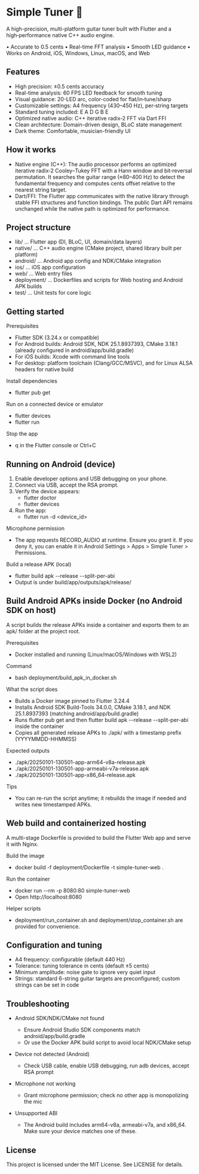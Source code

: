 # Simple Tuner 🎸

A high-precision, multi-platform guitar tuner built with Flutter and a high‑performance native C++ audio engine.

• Accurate to 0.5 cents • Real-time FFT analysis • Smooth LED guidance • Works on Android, iOS, Windows, Linux, macOS, and Web

## Features

- High precision: ±0.5 cents accuracy
- Real-time analysis: 60 FPS LED feedback for smooth tuning
- Visual guidance: 20-LED arc, color-coded for flat/in‑tune/sharp
- Customizable settings: A4 frequency (430–450 Hz), per‑string targets
- Standard tuning included: E A D G B E
- Optimized native audio: C++ iterative radix‑2 FFT via Dart FFI
- Clean architecture: Domain-driven design, BLoC state management
- Dark theme: Comfortable, musician-friendly UI

## How it works

- Native engine (C++): The audio processor performs an optimized iterative radix‑2 Cooley–Tukey FFT with a Hann window and bit‑reversal permutation. It searches the guitar range (≈80–400 Hz) to detect the fundamental frequency and computes cents offset relative to the nearest string target.
- Dart/FFI: The Flutter app communicates with the native library through stable FFI structures and function bindings. The public Dart API remains unchanged while the native path is optimized for performance.

## Project structure

- lib/ … Flutter app (DI, BLoC, UI, domain/data layers)
- native/ … C++ audio engine (CMake project, shared library built per platform)
- android/ … Android app config and NDK/CMake integration
- ios/ … iOS app configuration
- web/ … Web entry files
- deployment/ … Dockerfiles and scripts for Web hosting and Android APK builds
- test/ … Unit tests for core logic

## Getting started

Prerequisites
- Flutter SDK (3.24.x or compatible)
- For Android builds: Android SDK, NDK 25.1.8937393, CMake 3.18.1 (already configured in android/app/build.gradle)
- For iOS builds: Xcode with command line tools
- For desktop: platform toolchain (Clang/GCC/MSVC), and for Linux ALSA headers for native build

Install dependencies
- flutter pub get

Run on a connected device or emulator
- flutter devices
- flutter run

Stop the app
- q in the Flutter console or Ctrl+C

## Running on Android (device)

1) Enable developer options and USB debugging on your phone.
2) Connect via USB, accept the RSA prompt.
3) Verify the device appears:
   - flutter doctor
   - flutter devices
4) Run the app:
   - flutter run -d <device_id>

Microphone permission
- The app requests RECORD_AUDIO at runtime. Ensure you grant it. If you deny it, you can enable it in Android Settings > Apps > Simple Tuner > Permissions.

Build a release APK (local)
- flutter build apk --release --split-per-abi
- Output is under build/app/outputs/apk/release/

## Build Android APKs inside Docker (no Android SDK on host)

A script builds the release APKs inside a container and exports them to an apk/ folder at the project root.

Prerequisites
- Docker installed and running (Linux/macOS/Windows with WSL2)

Command
- bash deployment/build_apk_in_docker.sh

What the script does
- Builds a Docker image pinned to Flutter 3.24.4
- Installs Android SDK Build-Tools 34.0.0, CMake 3.18.1, and NDK 25.1.8937393 (matching android/app/build.gradle)
- Runs flutter pub get and then flutter build apk --release --split-per-abi inside the container
- Copies all generated release APKs to ./apk/ with a timestamp prefix (YYYYMMDD-HHMMSS)

Expected outputs
- ./apk/20250101-130501-app-arm64-v8a-release.apk
- ./apk/20250101-130501-app-armeabi-v7a-release.apk
- ./apk/20250101-130501-app-x86_64-release.apk

Tips
- You can re-run the script anytime; it rebuilds the image if needed and writes new timestamped APKs.

## Web build and containerized hosting

A multi-stage Dockerfile is provided to build the Flutter Web app and serve it with Nginx.

Build the image
- docker build -f deployment/Dockerfile -t simple-tuner-web .

Run the container
- docker run --rm -p 8080:80 simple-tuner-web
- Open http://localhost:8080

Helper scripts
- deployment/run_container.sh and deployment/stop_container.sh are provided for convenience.

## Configuration and tuning

- A4 frequency: configurable (default 440 Hz)
- Tolerance: tuning tolerance in cents (default ±5 cents)
- Minimum amplitude: noise gate to ignore very quiet input
- Strings: standard 6-string guitar targets are preconfigured; custom strings can be set in code

## Troubleshooting

- Android SDK/NDK/CMake not found
  - Ensure Android Studio SDK components match android/app/build.gradle
  - Or use the Docker APK build script to avoid local NDK/CMake setup

- Device not detected (Android)
  - Check USB cable, enable USB debugging, run adb devices, accept RSA prompt

- Microphone not working
  - Grant microphone permission; check no other app is monopolizing the mic

- Unsupported ABI
  - The Android build includes arm64-v8a, armeabi-v7a, and x86_64. Make sure your device matches one of these.

## License

This project is licensed under the MIT License. See LICENSE for details.

